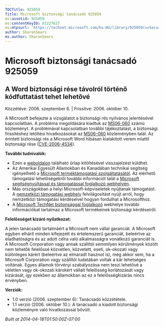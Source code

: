 ```yaml
---
TOCTitle: 925059
Title: Microsoft biztonsági tanácsadó 925059
ms:assetid: 925059
ms:contentKeyID: 61227627
ms:mtpsurl: 'https://technet.microsoft.com/hu-HU/library/925059(v=Security.10)'
author: SharonSears
ms.author: SharonSears
---
```




Microsoft biztonsági tanácsadó 925059
=====================================

A Word biztonsági rése távolról történő kódfuttatást tehet lehetővé
-------------------------------------------------------------------

Közzétéve: 2006. szeptember 6. | Frissítve: 2006. október 10.

A Microsoft befejezte a vizsgálatot a biztonsági rés nyilvános jelentésével kapcsolatban. A probléma megoldására kiadtuk az [MS06-060](http://technet.microsoft.com/security/bulletin/ms06-060) számú közleményt. A problémával kapcsolatban további tájékoztatást, a biztonsági frissítéshez letöltési hivatkozásokat az [MS06-060](http://technet.microsoft.com/security/bulletin/ms06-060) közleményben talál. Az érintett biztonsági rés a Microsoft Word hibásan kialakított verem miattil biztonsági rése ([CVE-2006-4534](http://www.cve.mitre.org/cgi-bin/cvename.cgi?name=cve-2006-4534)).

**További tudnivalók:**

-   Ezen a [weboldalon](https://support.microsoft.com/common/survey.aspx?scid=sw;en;1257&amp;showpage=1&amp;ws=technet&amp;sd=tech) található űrlap kitöltésével visszajelzést küldhet.
-   Az Amerikai Egyesült Államokban és Kanadában technikai segítség igényelhető a [Microsoft terméktámogatási szolgáltatásától](http://go.microsoft.com/fwlink/?linkid=21131). Az elérhető támogatási lehetőségekről további információt talál a [Microsoft segítségnyújtással és támogatással foglalkozó webhelyén](http://support.microsoft.com/).
-   Más országokban a helyi Microsoft-képviseletek nyújtanak támogatást. A [nemzetközi támogatási webhely](http://go.microsoft.com/fwlink/?linkid=21155) felvilágosítást nyújt arról, hogy nemzetközi támogatási kérdéseivel hogyan fordulhat a Microsofthoz.
-   A [Microsoft TechNet biztonsággal foglalkozó](http://go.microsoft.com/fwlink/?linkid=21132) webhelye további információkat tartalmaz a Microsoft termékeinek biztonsági kérdéseiről.

**Felelősséget kizáró nyilatkozat:**

A jelen tanácsadó tartalmáért a Microsoft nem vállal garanciát. A Microsoft egyben elhárít minden kifejezett és értelemszerű garanciát, beleértve az eladhatóságra és az adott célra való alkalmasságra vonatkozó garanciát is. A Microsoft Corporation vagy annak szállítói semmilyen körülmények között nem tehetők felelőssé közvetlen, közvetett, eseti, ok-okozati vagy különleges kárért (beleértve az elmaradt hasznot is), még akkor sem, ha a Microsoft Corporation vagy szállítói tudatában voltak a kár lehetséges voltának. Egyes államok törvényi szabályozása nem teszi lehetővé a véletlen vagy ok-okozati károkért vállalt felelősség korlátozását vagy kizárását, így ezekben az államokban az ez a felelősségkizárás nincs érvényben.

**Verziók:**

-   1.0 verzió (2006. szeptember 6): Tanácsadó közzététele.
-   1.1 verzió (2006. október 10.): A tanácsadó a kiadott biztonsági közleményre való hivatkozással bővült.

*Built at 2014-04-18T01:50:00Z-07:00*
